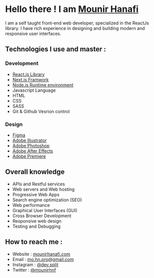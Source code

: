 # Hello there ! I am [Mounir Hanafi](https://mounirhanafi.com)
I am a self taught front-end web developer, specialized in the ReactJs library. I have rich experience in designing and building modern and responsive user interfaces.
## Technologies I use and master :
### Development
* [React.js Library](https://reactjs.org)
* [Next.js Framwork](https://nextjs.org)
* [Node.js Runtime environment](https://nodejs.org)
* Javascript Language
* HTML
* CSS
* SASS
* Git & Github Vesrion control
### Design
* [Figma](https://figma.com)
* [Adobe Illustrator](https://www.adobe.com/mena_en/products/illustrator.html)
* [Adobe Photoshop](https://www.adobe.com/mena_en/products/photoshop.html)
* [Adobe After Effects](https://www.adobe.com/mena_en/products/aftereffects.html)
* [Adobe Premiere](https://www.adobe.com/mena_en/products/premiere.html)
## Overall knowledge
* APIs and Restful services
* Web servers and Web hosting
* Progressive Web Apps
* Search engine optimization (SEO)
* Web performance
* Graphical User Interfaces (GUI)
* Cross Browser Development
* Responsive web design
* Testing and Debugging
## How to reach me :
* Website : [mounirhanafi.com](https://mounirhanafi.com)
* Email : mo.hn.pro@gmail.com
* Instagram : [@dev.split](https://instagram.com/dev.split)
* Twitter : [@mounirhnf](https://twitter.com/MounirHnf)

